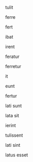 tulit

ferre

fert

ibat

irent

feratur

ferretur

it

eunt

fertur

lati sunt

lata sit

ierint

tulissent

lati sint

latus esset
